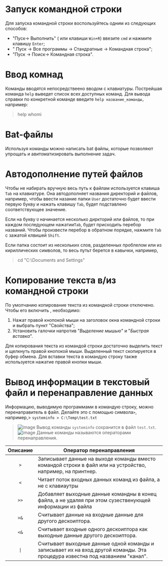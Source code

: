 # Запуск  командной строки 
Для запуска командной строки воспользуйтесь одним  из следующих способов:
* "Пуск-> Выполнить" ( или клавиши `Win+R`) ввезите `cmd` и нажмите клавишу `Enter`;
* " Пуск -> Все программы -> Стандратные -> Командная строка";
* "Пуск -> Поиск-> Командная строка".
                                                                      
# Ввод  комнад 
Команды вводятся непосредствеено вводом с клавиатуры. Пострейшая команда `help` выведет список всех доступных команд. Для вывода справки по конкретной команде введите `help название_команды,` например:
> help whomi     

# Bat-файлы
Используя команды можно написать bat файлы, которые позволяют упрощать и авитоматизировать выполнение задач.

# Автодополнение путей файлов 
Чтобы не набирать вручную весь путь к файлам используется клавиша `Tab` на клавиатуре. Она автодополняет названия директорий и файлов, например, чтобы ввести назание папки `User` достаточно будет ввести первую букву и нажать клавишу `Tab`, будет подставлено соответствующее значение.

Если на букву `U` начинается несколько диркторий или файлов, то при каждом последующем нажатии`Tab`, будет присходить перебор названий. Чтобы произвести перебор в обратном порядке, нажмите `Tab` с зажатой клвишей `Shift`.

Если папка состоит из нескольких слов, разделенных проблелом или из кириллических символов, то весь путьт берется в кавычки, например,
> cd "C:\Documents and Settings"

# Копирование текста в/из командной строки 
По умолчанию копирование текста из командной строки отключено. Чтобы его включить , необходимо:
1. Нажат правой кнопокой мыши на заголовок окна командной строки и выбрать пункт "Свойства";
2. Установить галочки напротив "*Выделение мышью*" и "*Быстрая вставка*".

Для копирования текста из командой строки достаточно выделить текст и щелкнуть правой кнопокой мыши. Выделенный текст скопируется в буфер обмена. Для вставки текста в командую строку также используется нажатие правой кнопки мыши. 

# Вывод информации в текстовый файл и перенаправление данных 
Информацию, выводимую программами в командую строку, можно перенаправитель в файл. Делайте это с помощью символа`>`, например,> `systeminfo > C:\Temp\test.txt`

> ![image](https://user-images.githubusercontent.com/89955633/131783478-93f96b3c-07e0-4e65-a376-5f336ca23b3b.png)
Вывод команды `systeminfo` сохранится в файл `test.txt`.
> ![image](https://user-images.githubusercontent.com/89955633/131783634-242b0b2b-6b60-4ae1-8783-311c06449e0f.png)
Данные команды называются операторами перенаправления.

|**Описание**| Оператор перенаправления
|:-:|-|
|`>`| Записывает данные на выходе команды вместо командой строки в файл или на устройство, например, на принтнер.|
|`<`| Читает поток входных данных команд из файла, а не с клавиаутры|
|`>>`| Добавляет выходные данные командны в конец файла, а не удаляя при этом сузественующей информации из файла|
|`>&`| Считывает данные на входные данные для другого дескоиптора.|
|`<&`| Считывает входные одного дескоиптора как выходные данные другого дескоиптора.|
|`\|`| Считывает выходные данные одной команды и записывает их на вход другой команды. Эта процедура известна под названием "канал".|



